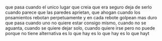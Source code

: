 que pasa cuando el unico lugar que creia que era seguro deja de serlo
cuando parece que las paredes aprietan, que ahogan
cuando los pnsamientos rebotan perpetuamente y en cada rebote golpean mas duro
que pasa cuando uno no quiere estar consigo mismo, cuando no se aguanta, cuando se quiere dejar solo, cuando quiere irse
pero no puede porque no tiene alternativa
es lo que hay
es lo que hay
es lo que hayt

